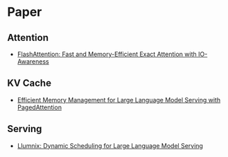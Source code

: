 # Paper

## Attention

- [FlashAttention: Fast and Memory-Efficient Exact Attention with IO-Awareness](./Paper/FlashAttention)

## KV Cache

- [Efficient Memory Management for Large Language Model Serving with PagedAttention](./Paper/PagedAttention)

## Serving

- [Llumnix: Dynamic Scheduling for Large Language Model Serving](./Paper/Llumnix)